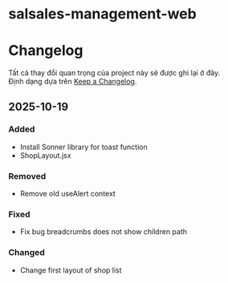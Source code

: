 # salsales-management-web

# Changelog

Tất cả thay đổi quan trọng của project này sẽ được ghi lại ở đây.  
Định dạng dựa trên [Keep a Changelog](https://keepachangelog.com/).

## 2025-10-19

### Added

- Install Sonner library for toast function
- ShopLayout.jsx

### Removed

- Remove old useAlert context

### Fixed

- Fix bug breadcrumbs does not show children path

### Changed

- Change first layout of shop list
